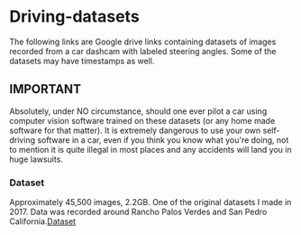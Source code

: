 # Driving-datasets

The following links are Google drive links containing datasets of images recorded from a car dashcam with labeled steering angles. Some of the datasets may have timestamps as well.


## IMPORTANT

Absolutely, under NO circumstance, should one ever pilot a car using computer vision software trained on these datasets (or any home made software for that matter). It is extremely dangerous to use your own self-driving software in a car, even if you think you know what you're doing, not to mention it is quite illegal in most places and any accidents will land you in huge lawsuits.


### Dataset

Approximately 45,500 images, 2.2GB. One of the original datasets I made in 2017. Data was recorded around Rancho Palos Verdes and San Pedro California.[Dataset](https://drive.google.com/file/d/1Ue4XohCOV5YXy57S_5tDfCVqzLr101M7/view)
